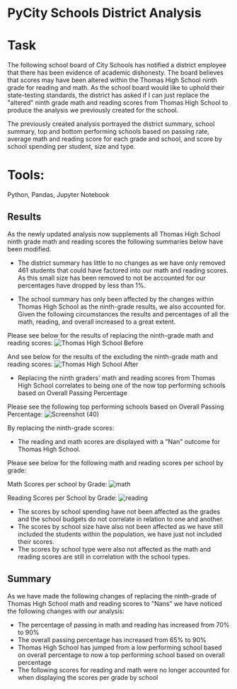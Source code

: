 # PyCity Schools District Analysis

# Task
The following school board of City Schools has notified a district employee that there has been evidence of academic dishonesty. The board believes that scores may have been altered within the Thomas High School ninth grade for reading and math. As the school board would like to uphold their state-testing standards, the district has asked if I can just replace the "altered" ninth grade math and reading scores from Thomas High School to produce the analysis we previously created for the school. 

The previously created analysis portrayed the district summary, school summary, top and bottom performing schools based on passing rate, average math and reading score for each grade and school, and score by school spending per student, size and type.

# Tools:
Python, Pandas, Jupyter Notebook

## Results
As the newly updated analysis now supplements all Thomas High School ninth grade math and reading scores the following summaries below have been modified.

- The district summary has little to no changes as we have only removed 461 students that could have factored into our math and reading scores. As this small size has been removed to not be accounted for our percentages have dropped by less than 1%.

- The school summary has only been affected by the changes within Thomas High School as the ninth-grade results, we also accounted for. Given the following circumstances the results and percentages of all the math, reading, and overall increased to a great extent. 

Please see below for the results of replacing the ninth-grade math and reading scores:
![Thomas High School Before](https://user-images.githubusercontent.com/81484054/118426806-eef1af00-b699-11eb-97b5-d8bc7715d2b9.png)

And see below for the results of the excluding the ninth-grade math and reading scores: 
![Thomas High School After](https://user-images.githubusercontent.com/81484054/118426816-f31dcc80-b699-11eb-9c42-2d12ca45af0b.png)

- Replacing the ninth graders' math and reading scores from Thomas High School correlates to being one of the now top performing schools based on Overall Passing Percentage

Please see the following top performing schools based on Overall Passing Percentage: 
![Screenshot (40)](https://user-images.githubusercontent.com/81484054/118427089-6b848d80-b69a-11eb-8828-87c30c4ab58a.png)

By replacing the ninth-grade scores:
  - The reading and math scores are displayed with a "Nan" outcome for Thomas High School.

Please see below for the following math and reading scores per school by grade:

Math Scores per school by Grade:
![math](https://user-images.githubusercontent.com/81484054/118429406-a3420400-b69f-11eb-8c7e-de562bd1ac9c.png)

Reading Scores per School by Grade:
![reading](https://user-images.githubusercontent.com/81484054/118429423-a937e500-b69f-11eb-9fad-8b0df14e721e.png)

  - The scores by school spending have not been affected as the grades and the school budgets do not correlate in relation to one and another.
  - The scores by school size have also not been affected as we have still included the students within the population, we have just not included their scores.
  - The scores by school type were also not affected as the math and reading scores are still in correlation with the school types.

## Summary
As we have made the following changes of replacing the ninth-grade of Thomas High School math and reading scores to "Nans" we have noticed the following changes with our analysis:

- The percentage of passing in math and reading has increased from 70% to 90%
- The overall passing percentage has increased from 65% to 90%
- Thomas High School has jumped from a low performing school based on overall percentage to now a top performing school based on overall percentage
- The following scores for reading and math were no longer accounted for when displaying the scores per grade by school

